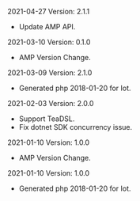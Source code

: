 2021-04-27 Version: 2.1.1
- Update AMP API.

2021-03-10 Version: 0.1.0
- AMP Version Change.

2021-03-09 Version: 2.1.0
- Generated php 2018-01-20 for Iot.

2021-02-03 Version: 2.0.0
- Support TeaDSL.
- Fix dotnet SDK concurrency issue.

2021-01-10 Version: 1.0.0
- AMP Version Change.

2021-01-10 Version: 1.0.0
- Generated php 2018-01-20 for Iot.

